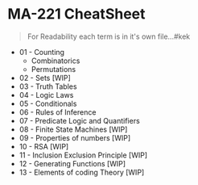 # MA-221 CheatSheet
> For Readability each term is in it's own file...#kek

* 01 - Counting 
	* Combinatorics
	* Permutations  
* 02 - Sets [WIP]
* 03 - Truth Tables
* 04 - Logic Laws
* 05 - Conditionals 
* 06 - Rules of Inference
* 07 - Predicate Logic and Quantifiers
* 08 - Finite State Machines [WIP]
* 09 - Properties of numbers [WIP]
* 10 - RSA [WIP]
* 11 - Inclusion Exclusion Principle [WIP]
* 12 - Generating Functions [WIP]
* 13 - Elements of coding Theory [WIP]
